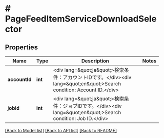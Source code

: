 # # PageFeedItemServiceDownloadSelector

## Properties

Name | Type | Description | Notes
------------ | ------------- | ------------- | -------------
**accountId** | **int** | &lt;div lang&#x3D;\&quot;ja\&quot;&gt;検索条件：アカウントIDです。&lt;/div&gt;&lt;div lang&#x3D;\&quot;en\&quot;&gt;Search condition: Account ID.&lt;/div&gt; | 
**jobId** | **int** | &lt;div lang&#x3D;\&quot;ja\&quot;&gt;検索条件：ジョブIDです。&lt;/div&gt;&lt;div lang&#x3D;\&quot;en\&quot;&gt;Search condition: Job ID.&lt;/div&gt; | 

[[Back to Model list]](../../README.md#documentation-for-models) [[Back to API list]](../../README.md#documentation-for-api-endpoints) [[Back to README]](../../README.md)


